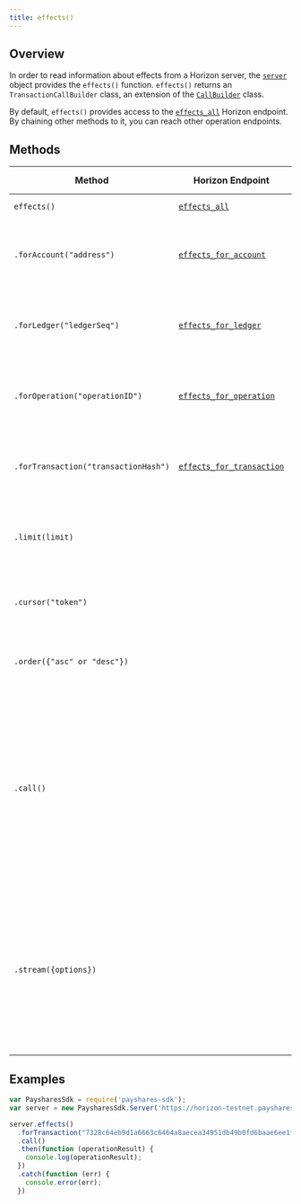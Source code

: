 ```yaml
---
title: effects()
---
```


## Overview

In order to read information about effects from a Horizon server, the [`server`](./server.md) object provides the `effects()` function. `effects()` returns an `TransactionCallBuilder` class, an extension of the [`CallBuilder`](./call_builder.md) class.

By default, `effects()` provides access to the [`effects_all`](https://payshares.org/developers/horizon/reference/effects-all.html) Horizon endpoint.  By chaining other methods to it, you can reach other operation endpoints.

## Methods

| Method | Horizon Endpoint | Param Type | Description |
| --- | --- | --- | --- |
| `effects()` | [`effects_all`](https://payshares.org/developers/horizon/reference/effects-all.html)|  | Access all effects.
| `.forAccount("address")` | [`effects_for_account`](https://payshares.org/developers/horizon/reference/effects-for-account.html) | `string` | Pass in the address of a particular account to access its effects.|
| `.forLedger("ledgerSeq")` | [`effects_for_ledger`](https://payshares.org/developers/horizon/reference/effects-for-ledger.html) | `string` | Pass in the sequence of a particular ledger to access its effects. |
| `.forOperation("operationID")` | [`effects_for_operation`](https://payshares.org/developers/horizon/reference/effects-for-operation.html) | `string` | Pass in the ID of a particular operation to access its effects. |
| `.forTransaction("transactionHash")` | [`effects_for_transaction`](https://payshares.org/developers/horizon/reference/effects-for-transaction.html) | `string` |  Pass in the hash of a particular transaction to access its effects. |
| `.limit(limit)` | | `integer` | Limits the number of returned resources to the given `limit`.|
| `.cursor("token")` | | `string` | Return only resources after the given paging token. |
| `.order({"asc" or "desc"})` | | `string` |  Order the returned collection in "asc" or "desc" order. |
| `.call()` | | | Triggers a HTTP Request to the Horizon server based on the builder's current configuration.  Returns a `Promise` that resolves to the server's response.  For more on `Promise`, see [these docs](https://developer.mozilla.org/en-US/docs/Web/JavaScript/Reference/Global_Objects/Promise).|
| `.stream({options})` | | object of [properties](https://developer.mozilla.org/en-US/docs/Web/API/EventSource#Properties) | Creates an `EventSource` that listens for incoming messages from the server.  URL based on builder's current configuration.  For more on `EventSource`, see [these docs](https://developer.mozilla.org/en-US/docs/Web/API/EventSource). |


## Examples

```js
var PaysharesSdk = require('payshares-sdk');
var server = new PaysharesSdk.Server('https://horizon-testnet.payshares.org');

server.effects()
  .forTransaction("7328c64eb9d1a6663c6464a8aecea34951db49b0fd6baae6ee1faa4fd8bc2dcb")
  .call()
  .then(function (operationResult) {
    console.log(operationResult);
  })
  .catch(function (err) {
    console.error(err);
  })
```
